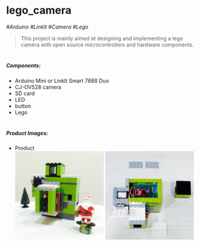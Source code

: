 # lego_camera
*#Arduino* *#LinkIt* *#Camera* *#Lego*
> This project is mainly aimed at designing and implementing a lego camera 
> with open source microcontrollers and hardware components.
# 
##### Components:
* Arduino Mini or LinkIt Smart 7688 Duo
* CJ-OV528 camera
* SD card
* LED
* button
* Lego
# 
##### Product Images:
* Product
![Product](https://github.com/softicmaker0116/multimedia/blob/master/logo_camera-12-Product-combine.jpg "Product-front/upside")